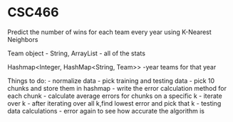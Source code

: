 # CSC466

Predict the number of wins for each team every year using K-Nearest Neighbors

Team object - String, ArrayList<Double>
    - all of the stats

Hashmap<Integer, HashMap<String, Team>>
          -year           teams for that year

    
Things to do:
    - normalize data
    - pick training and testing data
    - pick 10 chunks and store them in hashmap
    - write the error calculation method for each chunk
    - calculate average errors for chunks on a specific k
    - iterate over k
    - after iterating over all k,find lowest error and pick that k
    - testing data calculations
    - error again to see how accurate the algorithm is
